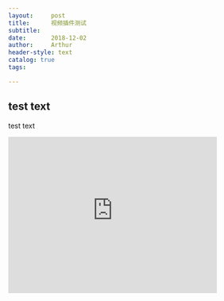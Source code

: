 ```yaml
---
layout:     post
title:      视频插件测试
subtitle:   
date:       2018-12-02
author:     Arthur
header-style: text
catalog: true
tags:

---
```


## test text

test text

<iframe width="420" height="315" src="http://www.youtube.com/embed/dQw4w9WgXcQ" frameborder="0" allowfullscreen></iframe>

